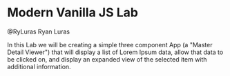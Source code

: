 # Modern Vanilla JS Lab

@RyLuras    Ryan Luras

In this Lab we will be creating a simple three component App (a "Master Detail Viewer") that will display a list of Lorem Ipsum data, allow that data to be clicked on, and display an expanded view of the selected item with additional information.